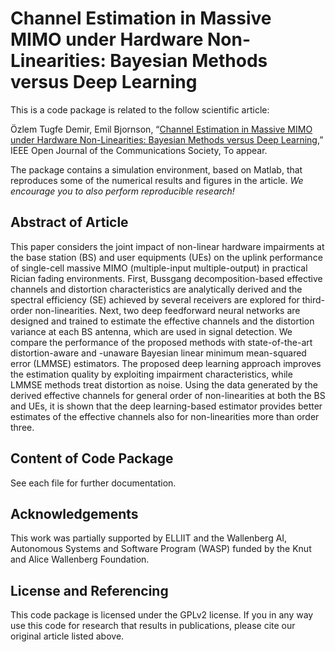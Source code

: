Channel Estimation in Massive MIMO under Hardware Non-Linearities: Bayesian Methods versus Deep Learning
==================

This is a code package is related to the follow scientific article:

Özlem Tugfe Demir, Emil Bjornson, “[Channel Estimation in Massive MIMO under Hardware Non-Linearities: Bayesian Methods versus Deep Learning](https://arxiv.org/pdf/1911.07316.pdf),” IEEE Open Journal of the Communications Society, To appear.

The package contains a simulation environment, based on Matlab, that reproduces some of the numerical results and figures in the article. *We encourage you to also perform reproducible research!*


## Abstract of Article

This paper considers the joint impact of non-linear hardware impairments at the base station (BS) and user equipments (UEs) on the uplink performance of single-cell massive MIMO (multiple-input multiple-output) in practical Rician fading environments. First, Bussgang decomposition-based effective channels and distortion characteristics are analytically derived and the spectral efficiency (SE) achieved by several receivers are explored for third-order non-linearities. Next, two deep feedforward neural networks are designed and trained to estimate the effective channels and the distortion variance at each BS antenna, which are used in signal detection. We compare the performance of the proposed methods with state-of-the-art distortion-aware and -unaware Bayesian linear minimum mean-squared error (LMMSE) estimators. The proposed deep learning approach improves the estimation quality by exploiting impairment characteristics, while LMMSE methods treat distortion as noise. Using the data generated by the derived effective channels for general order of non-linearities at both the BS and UEs, it is shown that the deep learning-based estimator provides better estimates of the effective channels also for non-linearities more than order three.


## Content of Code Package

See each file for further documentation.


## Acknowledgements

This work was partially supported by ELLIIT and the Wallenberg AI, Autonomous Systems and Software Program (WASP) funded by the Knut and Alice Wallenberg Foundation.


## License and Referencing

This code package is licensed under the GPLv2 license. If you in any way use this code for research that results in publications, please cite our original article listed above.

